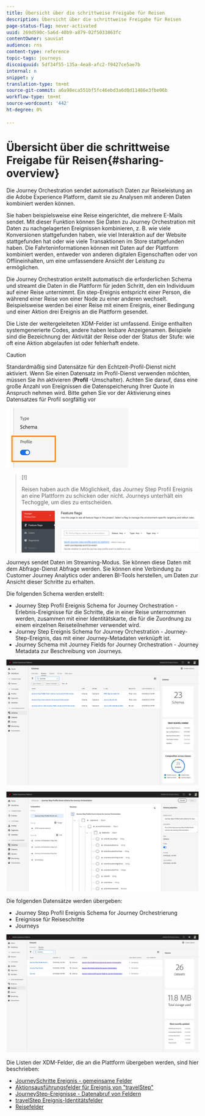 ```yaml
---
title: Übersicht über die schrittweise Freigabe für Reisen
description: Übersicht über die schrittweise Freigabe für Reisen
page-status-flag: never-activated
uuid: 269d590c-5a6d-40b9-a879-02f5033863fc
contentOwner: sauviat
audience: rns
content-type: reference
topic-tags: journeys
discoiquuid: 5df34f55-135a-4ea8-afc2-f9427ce5ae7b
internal: n
snippet: y
translation-type: tm+mt
source-git-commit: a6a98eca551bf5fc46ebd3a6d0d11486e3fbe06b
workflow-type: tm+mt
source-wordcount: '442'
ht-degree: 0%

---
```



# Übersicht über die schrittweise Freigabe für Reisen{#sharing-overview}

Die Journey Orchestration sendet automatisch Daten zur Reiseleistung an die Adobe Experience Platform, damit sie zu Analysen mit anderen Daten kombiniert werden können.

Sie haben beispielsweise eine Reise eingerichtet, die mehrere E-Mails sendet. Mit dieser Funktion können Sie Daten zu Journey Orchestration mit Daten zu nachgelagerten Ereignissen kombinieren, z. B. wie viele Konversionen stattgefunden haben, wie viel Interaktion auf der Website stattgefunden hat oder wie viele Transaktionen im Store stattgefunden haben. Die Fahrteninformationen können mit Daten auf der Plattform kombiniert werden, entweder von anderen digitalen Eigenschaften oder von Offlineinhalten, um eine umfassendere Ansicht der Leistung zu ermöglichen.

Die Journey Orchestration erstellt automatisch die erforderlichen Schema und streamt die Daten in die Plattform für jeden Schritt, den ein Individuum auf einer Reise unternimmt. Ein step-Ereignis entspricht einer Person, die während einer Reise von einer Node zu einer anderen wechselt. Beispielsweise werden bei einer Reise mit einem Ereignis, einer Bedingung und einer Aktion drei Ereignis an die Plattform gesendet.

Die Liste der weitergeleiteten XDM-Felder ist umfassend. Einige enthalten systemgenerierte Codes, andere haben lesbare Anzeigenamen. Beispiele sind die Bezeichnung der Aktivität der Reise oder der Status der Stufe: wie oft eine Aktion abgelaufen ist oder fehlerhaft endete.

>[!CAUTION]
>
>Standardmäßig sind Datensätze für den Echtzeit-Profil-Dienst nicht aktiviert. Wenn Sie einen Datensatz im Profil-Dienst verwenden möchten, müssen Sie ihn aktivieren (**Profil** -Umschalter). Achten Sie darauf, dass eine große Anzahl von Ereignissen die Datenspeicherung Ihrer Quote in Anspruch nehmen wird. Bitte gehen Sie vor der Aktivierung eines Datensatzes für Profil sorgfältig vor
>
>![](../assets/sharing4.png)

>[!]
>
>Reisen haben auch die Möglichkeit, das Journey Step Profil Ereignis an eine Plattform zu schicken oder nicht.  Journeys unterhält ein Techoggle, um dies zu entscheiden.
>
>![](../assets/techtoggle.png)

Journeys sendet Daten im Streaming-Modus. Sie können diese Daten mit dem Abfrage-Dienst Abfrage werden. Sie können eine Verbindung zu Customer Journey Analytics oder anderen BI-Tools herstellen, um Daten zur Ansicht dieser Schritte zu erhalten.

Die folgenden Schema werden erstellt:

* Journey Step Profil Ereignis Schema for Journey Orchestration - Erlebnis-Ereignisse für die Schritte, die in einer Reise unternommen werden, zusammen mit einer Identitätskarte, die für die Zuordnung zu einem einzelnen Reiseteilnehmer verwendet wird.
* Journey Step Ereignis Schema for Journey Orchestration - Journey-Step-Ereignis, das mit einer Journey-Metadaten verknüpft ist.
* Journey Schema mit Journey Fields for Journey Orchestration - Journey Metadata zur Beschreibung von Journeys.

![](../assets/sharing1.png)

![](../assets/sharing2.png)

Die folgenden Datensätze werden übergeben:

* Journey Step Profil Ereignis Schema for Journey Orchestrierung
* Ereignisse für Reiseschritte
* Journeys

![](../assets/sharing3.png)

Die Listen der XDM-Felder, die an die Plattform übergeben werden, sind hier beschrieben:

* [JourneySchritte Ereignis - gemeinsame Felder](../building-journeys/sharing-common-fields.md)
* [Aktionsausführungsfelder für Ereignis von &quot;travelStep&quot;](../building-journeys/sharing-execution-fields.md)
* [JourneyStep-Ereignisse - Datenabruf von Feldern](../building-journeys/sharing-fetch-fields.md)
* [travelStep Ereignis-Identitätsfelder](../building-journeys/sharing-identity-fields.md)
* [Reisefelder](../building-journeys/sharing-journey-fields.md)

